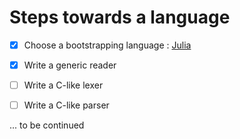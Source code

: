 # Steps towards a language

- [x] Choose a bootstrapping language : [Julia](https://julialang.org/)

- [x] Write a generic reader

- [ ] Write a C-like lexer

- [ ] Write a C-like parser

... to be continued
